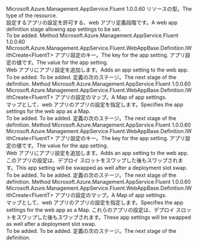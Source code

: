 <Type Name="IWithAppSettings&lt;FluentT&gt;" FullName="Microsoft.Azure.Management.AppService.Fluent.WebAppBase.Definition.IWithAppSettings&lt;FluentT&gt;">
  <TypeSignature Language="C#" Value="public interface IWithAppSettings&lt;FluentT&gt;" />
  <TypeSignature Language="ILAsm" Value=".class public interface auto ansi abstract IWithAppSettings`1&lt;FluentT&gt;" />
  <TypeSignature Language="DocId" Value="T:Microsoft.Azure.Management.AppService.Fluent.WebAppBase.Definition.IWithAppSettings`1" />
  <TypeSignature Language="VB.NET" Value="Public Interface IWithAppSettings(Of FluentT)" />
  <TypeSignature Language="F#" Value="type IWithAppSettings&lt;'FluentT&gt; = interface" />
  <AssemblyInfo>
    <AssemblyName>Microsoft.Azure.Management.AppService.Fluent</AssemblyName>
    <AssemblyVersion>1.0.0.60</AssemblyVersion>
  </AssemblyInfo>
  <TypeParameters>
    <TypeParameter Name="FluentT" />
  </TypeParameters>
  <Interfaces />
  <Docs>
    <typeparam name="FluentT"><span data-ttu-id="07081-101">リソースの型。</span><span class="sxs-lookup"><span data-stu-id="07081-101">The type of the resource.</span></span></typeparam>
    <summary>
            <span data-ttu-id="07081-102">設定するアプリの設定を許可する、web アプリ定義段階です。</span><span class="sxs-lookup"><span data-stu-id="07081-102">A web app definition stage allowing app settings to be set.</span></span>
            </summary>
    <remarks>To be added.</remarks>
  </Docs>
  <Members>
    <Member MemberName="WithAppSetting">
      <MemberSignature Language="C#" Value="public Microsoft.Azure.Management.AppService.Fluent.WebAppBase.Definition.IWithCreate&lt;FluentT&gt; WithAppSetting (string key, string value);" />
      <MemberSignature Language="ILAsm" Value=".method public hidebysig newslot virtual instance class Microsoft.Azure.Management.AppService.Fluent.WebAppBase.Definition.IWithCreate`1&lt;!FluentT&gt; WithAppSetting(string key, string value) cil managed" />
      <MemberSignature Language="DocId" Value="M:Microsoft.Azure.Management.AppService.Fluent.WebAppBase.Definition.IWithAppSettings`1.WithAppSetting(System.String,System.String)" />
      <MemberSignature Language="VB.NET" Value="Public Function WithAppSetting (key As String, value As String) As IWithCreate(Of FluentT)" />
      <MemberSignature Language="F#" Value="abstract member WithAppSetting : string * string -&gt; Microsoft.Azure.Management.AppService.Fluent.WebAppBase.Definition.IWithCreate&lt;'FluentT&gt;" Usage="iWithAppSettings.WithAppSetting (key, value)" />
      <MemberType>Method</MemberType>
      <AssemblyInfo>
        <AssemblyName>Microsoft.Azure.Management.AppService.Fluent</AssemblyName>
        <AssemblyVersion>1.0.0.60</AssemblyVersion>
      </AssemblyInfo>
      <ReturnValue>
        <ReturnType>Microsoft.Azure.Management.AppService.Fluent.WebAppBase.Definition.IWithCreate&lt;FluentT&gt;</ReturnType>
      </ReturnValue>
      <Parameters>
        <Parameter Name="key" Type="System.String" />
        <Parameter Name="value" Type="System.String" />
      </Parameters>
      <Docs>
        <param name="key"><span data-ttu-id="07081-103">アプリ設定のキー。</span><span class="sxs-lookup"><span data-stu-id="07081-103">The key for the app setting.</span></span></param>
        <param name="value"><span data-ttu-id="07081-104">アプリ設定の値です。</span><span class="sxs-lookup"><span data-stu-id="07081-104">The value for the app setting.</span></span></param>
        <summary>
            <span data-ttu-id="07081-105">Web アプリにアプリ設定を追加します。</span><span class="sxs-lookup"><span data-stu-id="07081-105">Adds an app setting to the web app.</span></span>
            </summary>
        <returns>To be added.</returns>
        <remarks>To be added.</remarks>
        <return><span data-ttu-id="07081-106">定義の次のステージ。</span><span class="sxs-lookup"><span data-stu-id="07081-106">The next stage of the definition.</span></span></return>
      </Docs>
    </Member>
    <Member MemberName="WithAppSettings">
      <MemberSignature Language="C#" Value="public Microsoft.Azure.Management.AppService.Fluent.WebAppBase.Definition.IWithCreate&lt;FluentT&gt; WithAppSettings (System.Collections.Generic.IDictionary&lt;string,string&gt; settings);" />
      <MemberSignature Language="ILAsm" Value=".method public hidebysig newslot virtual instance class Microsoft.Azure.Management.AppService.Fluent.WebAppBase.Definition.IWithCreate`1&lt;!FluentT&gt; WithAppSettings(class System.Collections.Generic.IDictionary`2&lt;string, string&gt; settings) cil managed" />
      <MemberSignature Language="DocId" Value="M:Microsoft.Azure.Management.AppService.Fluent.WebAppBase.Definition.IWithAppSettings`1.WithAppSettings(System.Collections.Generic.IDictionary{System.String,System.String})" />
      <MemberSignature Language="VB.NET" Value="Public Function WithAppSettings (settings As IDictionary(Of String, String)) As IWithCreate(Of FluentT)" />
      <MemberSignature Language="F#" Value="abstract member WithAppSettings : System.Collections.Generic.IDictionary&lt;string, string&gt; -&gt; Microsoft.Azure.Management.AppService.Fluent.WebAppBase.Definition.IWithCreate&lt;'FluentT&gt;" Usage="iWithAppSettings.WithAppSettings settings" />
      <MemberType>Method</MemberType>
      <AssemblyInfo>
        <AssemblyName>Microsoft.Azure.Management.AppService.Fluent</AssemblyName>
        <AssemblyVersion>1.0.0.60</AssemblyVersion>
      </AssemblyInfo>
      <ReturnValue>
        <ReturnType>Microsoft.Azure.Management.AppService.Fluent.WebAppBase.Definition.IWithCreate&lt;FluentT&gt;</ReturnType>
      </ReturnValue>
      <Parameters>
        <Parameter Name="settings" Type="System.Collections.Generic.IDictionary&lt;System.String,System.String&gt;" />
      </Parameters>
      <Docs>
        <param name="settings"><span data-ttu-id="07081-107">アプリの設定のマップ。</span><span class="sxs-lookup"><span data-stu-id="07081-107">A  Map of app settings.</span></span></param>
        <summary>
            <span data-ttu-id="07081-108">マップとして、web アプリのアプリの設定を指定します。</span><span class="sxs-lookup"><span data-stu-id="07081-108">Specifies the app settings for the web app as a  Map.</span></span>
            </summary>
        <returns>To be added.</returns>
        <remarks>To be added.</remarks>
        <return><span data-ttu-id="07081-109">定義の次のステージ。</span><span class="sxs-lookup"><span data-stu-id="07081-109">The next stage of the definition.</span></span></return>
      </Docs>
    </Member>
    <Member MemberName="WithStickyAppSetting">
      <MemberSignature Language="C#" Value="public Microsoft.Azure.Management.AppService.Fluent.WebAppBase.Definition.IWithCreate&lt;FluentT&gt; WithStickyAppSetting (string key, string value);" />
      <MemberSignature Language="ILAsm" Value=".method public hidebysig newslot virtual instance class Microsoft.Azure.Management.AppService.Fluent.WebAppBase.Definition.IWithCreate`1&lt;!FluentT&gt; WithStickyAppSetting(string key, string value) cil managed" />
      <MemberSignature Language="DocId" Value="M:Microsoft.Azure.Management.AppService.Fluent.WebAppBase.Definition.IWithAppSettings`1.WithStickyAppSetting(System.String,System.String)" />
      <MemberSignature Language="VB.NET" Value="Public Function WithStickyAppSetting (key As String, value As String) As IWithCreate(Of FluentT)" />
      <MemberSignature Language="F#" Value="abstract member WithStickyAppSetting : string * string -&gt; Microsoft.Azure.Management.AppService.Fluent.WebAppBase.Definition.IWithCreate&lt;'FluentT&gt;" Usage="iWithAppSettings.WithStickyAppSetting (key, value)" />
      <MemberType>Method</MemberType>
      <AssemblyInfo>
        <AssemblyName>Microsoft.Azure.Management.AppService.Fluent</AssemblyName>
        <AssemblyVersion>1.0.0.60</AssemblyVersion>
      </AssemblyInfo>
      <ReturnValue>
        <ReturnType>Microsoft.Azure.Management.AppService.Fluent.WebAppBase.Definition.IWithCreate&lt;FluentT&gt;</ReturnType>
      </ReturnValue>
      <Parameters>
        <Parameter Name="key" Type="System.String" />
        <Parameter Name="value" Type="System.String" />
      </Parameters>
      <Docs>
        <param name="key"><span data-ttu-id="07081-110">アプリ設定のキー。</span><span class="sxs-lookup"><span data-stu-id="07081-110">The key for the app setting.</span></span></param>
        <param name="value"><span data-ttu-id="07081-111">アプリ設定の値です。</span><span class="sxs-lookup"><span data-stu-id="07081-111">The value for the app setting.</span></span></param>
        <summary>
            <span data-ttu-id="07081-112">Web アプリにアプリ設定を追加します。</span><span class="sxs-lookup"><span data-stu-id="07081-112">Adds an app setting to the web app.</span></span> <span data-ttu-id="07081-113">このアプリの設定は、デプロイ スロットをスワップした後もスワップされます。</span><span class="sxs-lookup"><span data-stu-id="07081-113">This app setting will be swapped as well after a deployment slot swap.</span></span>
            </summary>
        <returns>To be added.</returns>
        <remarks>To be added.</remarks>
        <return><span data-ttu-id="07081-114">定義の次のステージ。</span><span class="sxs-lookup"><span data-stu-id="07081-114">The next stage of the definition.</span></span></return>
      </Docs>
    </Member>
    <Member MemberName="WithStickyAppSettings">
      <MemberSignature Language="C#" Value="public Microsoft.Azure.Management.AppService.Fluent.WebAppBase.Definition.IWithCreate&lt;FluentT&gt; WithStickyAppSettings (System.Collections.Generic.IDictionary&lt;string,string&gt; settings);" />
      <MemberSignature Language="ILAsm" Value=".method public hidebysig newslot virtual instance class Microsoft.Azure.Management.AppService.Fluent.WebAppBase.Definition.IWithCreate`1&lt;!FluentT&gt; WithStickyAppSettings(class System.Collections.Generic.IDictionary`2&lt;string, string&gt; settings) cil managed" />
      <MemberSignature Language="DocId" Value="M:Microsoft.Azure.Management.AppService.Fluent.WebAppBase.Definition.IWithAppSettings`1.WithStickyAppSettings(System.Collections.Generic.IDictionary{System.String,System.String})" />
      <MemberSignature Language="VB.NET" Value="Public Function WithStickyAppSettings (settings As IDictionary(Of String, String)) As IWithCreate(Of FluentT)" />
      <MemberSignature Language="F#" Value="abstract member WithStickyAppSettings : System.Collections.Generic.IDictionary&lt;string, string&gt; -&gt; Microsoft.Azure.Management.AppService.Fluent.WebAppBase.Definition.IWithCreate&lt;'FluentT&gt;" Usage="iWithAppSettings.WithStickyAppSettings settings" />
      <MemberType>Method</MemberType>
      <AssemblyInfo>
        <AssemblyName>Microsoft.Azure.Management.AppService.Fluent</AssemblyName>
        <AssemblyVersion>1.0.0.60</AssemblyVersion>
      </AssemblyInfo>
      <ReturnValue>
        <ReturnType>Microsoft.Azure.Management.AppService.Fluent.WebAppBase.Definition.IWithCreate&lt;FluentT&gt;</ReturnType>
      </ReturnValue>
      <Parameters>
        <Parameter Name="settings" Type="System.Collections.Generic.IDictionary&lt;System.String,System.String&gt;" />
      </Parameters>
      <Docs>
        <param name="settings"><span data-ttu-id="07081-115">アプリの設定のマップ。</span><span class="sxs-lookup"><span data-stu-id="07081-115">A  Map of app settings.</span></span></param>
        <summary>
            <span data-ttu-id="07081-116">マップとして、web アプリのアプリの設定を指定します。</span><span class="sxs-lookup"><span data-stu-id="07081-116">Specifies the app settings for the web app as a  Map.</span></span> <span data-ttu-id="07081-117">これらのアプリの設定は、デプロイ スロットをスワップした後もスワップされます。</span><span class="sxs-lookup"><span data-stu-id="07081-117">These app settings will be swapped as well after a deployment slot swap.</span></span>
            </summary>
        <returns>To be added.</returns>
        <remarks>To be added.</remarks>
        <return><span data-ttu-id="07081-118">定義の次のステージ。</span><span class="sxs-lookup"><span data-stu-id="07081-118">The next stage of the definition.</span></span></return>
      </Docs>
    </Member>
  </Members>
</Type>